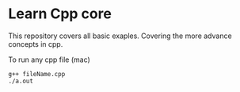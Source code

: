 # Learn Cpp core
This repository covers all basic exaples.
Covering the more advance concepts in cpp.

To run any cpp file (mac)

```
g++ fileName.cpp
./a.out
```